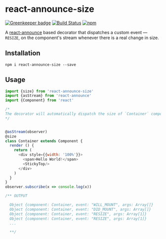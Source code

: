 # react-announce-size

[![Greenkeeper badge](https://badges.greenkeeper.io/tusharmath/react-announce-size.svg)](https://greenkeeper.io/)
[![Build Status][travis-icon]][travis-build]
[![npm][npm-version-icon]][npm]

A [react-announce](https://github.com/tusharmath/react-announce) based decorator that dispatches a custom event — `RESIZE`, on the component's stream whenever there is a real change in size.


## Installation
```
npm i react-announce-size --save
```

## Usage

```javascript
import {size} from 'react-announce-size'
import {asStream} from 'react-announce'
import {Component} from 'react'

/*
The decorator will automatically dispatch the size of `Container` component whenever the screen size changes or the component itself is re-rendered.
*/


@asStream(observer)
@size
class Container extends Component {
  render () {
    return (
      <div style={{width: '100%'}}>
        <span>Hello World!</span>
        <StickyTop/>
      </div>
    )
  }
}
observer.subscribe(x => console.log(x))

/** OUTPUT

  Object {component: Container, event: "WILL_MOUNT", args: Array[]}
  Object {component: Container, event: "DID_MOUNT", args: Array[]}
  Object {component: Container, event: "RESIZE", args: Array[1]}
  Object {component: Container, event: "RESIZE", args: Array[1]}
  ...

  **/

```

[travis-icon]: https://travis-ci.org/tusharmath/react-announce-size.svg?branch=master
[travis-build]: https://travis-ci.org/tusharmath/react-announce-size
[npm-version-icon]: https://img.shields.io/npm/v/react-announce-size.svg
[npm]: https://www.npmjs.com/package/react-announce-size
